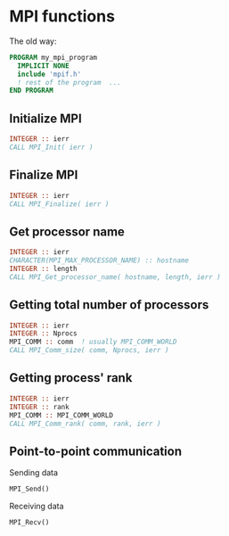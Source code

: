 # MPI functions

The old way:

```fortran
PROGRAM my_mpi_program
  IMPLICIT NONE
  include 'mpif.h'
  ! rest of the program  ...
END PROGRAM
```

## Initialize MPI

```fortran
INTEGER :: ierr
CALL MPI_Init( ierr )
```

## Finalize MPI

```fortran
INTEGER :: ierr
CALL MPI_Finalize( ierr )
```

## Get processor name

```fortran
INTEGER :: ierr
CHARACTER(MPI_MAX_PROCESSOR_NAME) :: hostname
INTEGER :: length
CALL MPI_Get_processor_name( hostname, length, ierr )
```

## Getting total number of processors

```fortran
INTEGER :: ierr
INTEGER :: Nprocs
MPI_COMM :: comm  ! usually MPI_COMM_WORLD
CALL MPI_Comm_size( comm, Nprocs, ierr )
```

## Getting process' rank

```fortran
INTEGER :: ierr
INTEGER :: rank
MPI_COMM :: MPI_COMM_WORLD
CALL MPI_Comm_rank( comm, rank, ierr )
```

## Point-to-point communication

Sending data

```fortran
MPI_Send()
```

Receiving data

```fortran
MPI_Recv()
```


